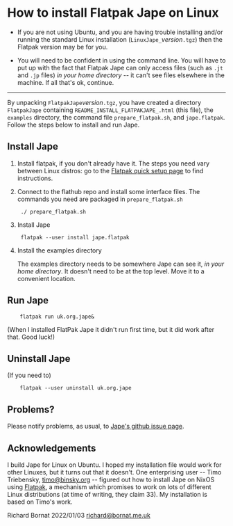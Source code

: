 # How to install Flatpak Jape on Linux

* If you are not using Ubuntu, and you are having trouble installing and/or running the standard Linux installation (`LinuxJape_`*version*`.tgz`) then the Flatpak version may be for you.

* You will need to be confident in using the command line. You will have to put up with the fact that Flatpak Jape can only access files (such as `.jt` and `.jp` files) *in your home directory* -- it can't see files elsewhere in the machine. If all that's ok, continue.

------------------------

By unpacking `FlatpakJape`*version*`.tgz`, you have created a directory `FlatpakJape` containing `README_INSTALL_FLATPAKJAPE_.html` (this file), the `examples` directory, the command file `prepare_flatpak.sh`, and `jape.flatpak`. Follow the steps below to install and run Jape.

## Install Jape

1. Install flatpak, if you don't already have it. The steps you need vary between Linux distros: go to the [Flatpak quick setup page](https://flatpak.org/setup/) to find instructions.

2. Connect to the flathub repo and install some interface files. The commands you need are packaged in `prepare_flatpak.sh`

        ./ prepare_flatpak.sh
        
3. Install Jape

        flatpak --user install jape.flatpak

4. Install the examples directory    

    The examples directory needs to be somewhere Jape can see it, *in your home directory*. It doesn't need to be at the top level. Move it to a convenient location.

## Run Jape

        flatpak run uk.org.jape&
        
(When I installed FlatPak Jape it didn't run first time, but it did work after that. Good luck!)

## Uninstall Jape

(If you need to)


        flatpak --user uninstall uk.org.jape

## Problems?

Please notify problems, as usual, to [Jape's github issue page](https://github.com/RBornat/jape/issues).

## Acknowledgements

I build Jape for Linux on Ubuntu. I hoped my installation file would work for other Linuxes, but it turns out that it doesn't. One enterprising user -- Timo Triebensky, <timo@binsky.org> -- figured out how to install Jape on NixOS using [Flatpak](https://flatpak.org/), a mechanism which promises to work on lots of different Linux distributions (at time of writing, they claim 33). My installation is based on Timo's work.

Richard Bornat
2022/01/03
richard@bornat.me.uk  

